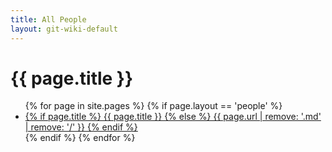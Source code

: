 ```yaml
---
title: All People
layout: git-wiki-default
---
```

<h1>{{ page.title }}</h1>
<ul>
{% for page in site.pages %}
  {% if page.layout == 'people' %}
    <li><a href="{{ page.url }}">
      {% if page.title %}
        {{ page.title }}
      {% else %}
        {{ page.url | remove: '.md' | remove: '/' }}
      {% endif %}
    </a></li>
  {% endif %}
{% endfor %}
</ul>
